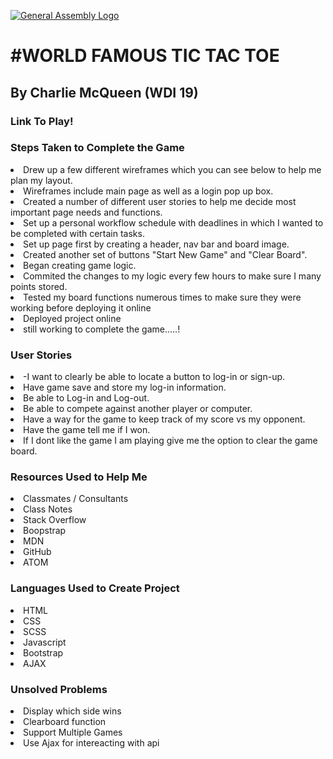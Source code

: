 [![General Assembly Logo](https://camo.githubusercontent.com/1a91b05b8f4d44b5bbfb83abac2b0996d8e26c92/687474703a2f2f692e696d6775722e636f6d2f6b6538555354712e706e67)](https://generalassemb.ly/education/web-development-immersive)

<h1>#WORLD FAMOUS TIC TAC TOE</h1>

<h2>By Charlie McQueen (WDI 19)</h2>

<h3>Link To Play!</h3>

<h3>Steps Taken to Complete the Game</h3>
    <li>Drew up a few different wireframes which you can see below to help me plan my layout.</li>
    <li>Wireframes include main page as well as a login pop up box.</li>
    <li>Created a number of different user stories to help me decide most important page needs and functions.</li>
    <li>Set up a personal workflow schedule with deadlines in which I wanted to be completed with certain tasks.</li>
    <li>Set up page first by creating a header, nav bar and board image.</li>
    <li>Created another set of buttons "Start New Game" and "Clear Board".</li>
    <li>Began creating game logic.</li>
    <li>Commited the changes to my logic every few hours to make sure I many points stored.</li>
    <li>Tested my board functions numerous times to make sure they were working before deploying it online</li>
    <li>Deployed project online</li>
    <li>still working to complete the game.....!</li>

<h3>User Stories</h3>
    <li>-I want to clearly be able to locate a button to log-in or sign-up.</li>
    <li>Have game save and store my log-in information.</li>
    <li>Be able to Log-in and Log-out.</li>
    <li>Be able to compete against another player or computer.</li>
    <li>Have a way for the game to keep track of my score vs my opponent.</li>
    <li>Have the game tell me if I won.</li>
    <li>If I dont like the game I am playing give me the option to clear the game board.</li>

<h3>Resources Used to Help Me</h3>
    <li>Classmates / Consultants</li>
    <li>Class Notes</li>
    <li>Stack Overflow</li>
    <li>Boopstrap</li>
    <li>MDN</li>
    <li>GitHub</li>
    <li>ATOM</li>

<h3>Languages Used to Create Project</h3>
  <li>HTML</li>
  <Li>CSS</Li>
  <li>SCSS</li>
  <li>Javascript</li>
  <li>Bootstrap</li>
  <li>AJAX</li>

<h3>Unsolved Problems</h3>
<li> Display which side wins</li>
<li> Clearboard function</li>
<li> Support Multiple Games</li>
<li> Use Ajax for intereacting with api</li>
